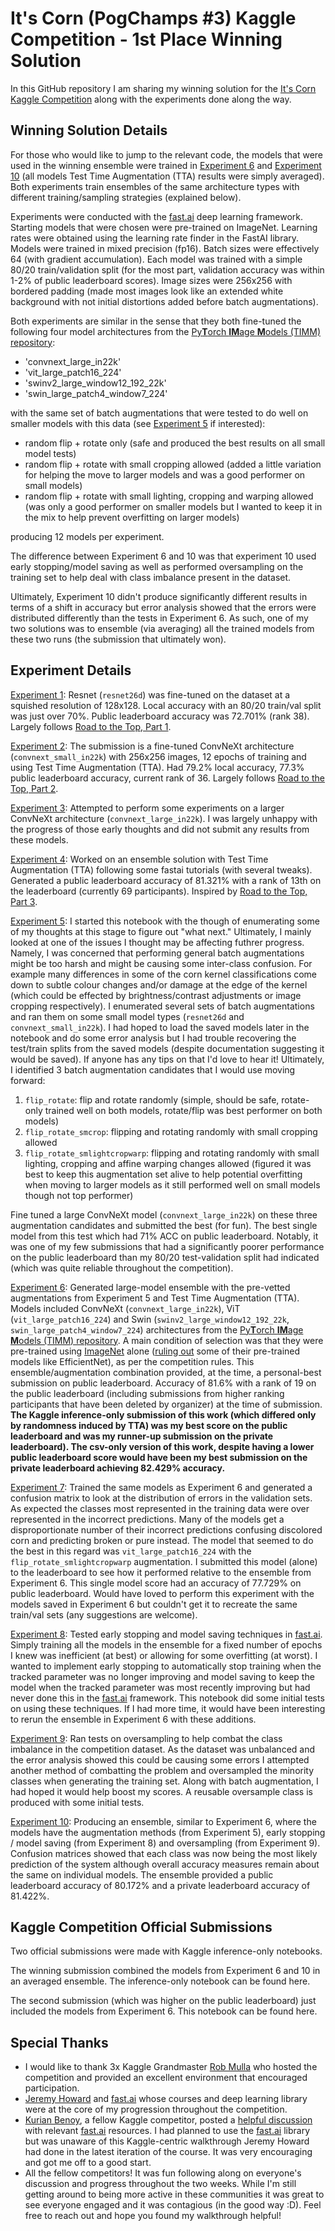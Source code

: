 # It's Corn (PogChamps \#3) Kaggle Competition - 1st Place Winning Solution

In this GitHub repository I am sharing my winning solution for the [It's Corn Kaggle Competition](https://www.kaggle.com/competitions/kaggle-pog-series-s01e03) along with the experiments done along the way.

## Winning Solution Details

For those who would like to jump to the relevant code, the models that were used in the winning ensemble were trained in [Experiment 6](6_-_large_model_ensemble_with_tested_augmentations.ipynb) and [Experiment 10](10_-_early_stopping_oversampling_ensemble.ipynb) (all models Test Time Augmentation (TTA) results were simply averaged).  Both experiments train ensembles of the same architecture types with different training/sampling strategies (explained below).

Experiments were conducted with the [fast.ai](https://www.fast.ai/) deep learning framework.  Starting models that were chosen were pre-trained on ImageNet.  Learning rates were obtained using the learning rate finder in the FastAI library.  Models were trained in mixed precision (fp16).  Batch sizes were effectively 64 (with gradient accumulation).  Each model was trained with a simple 80/20 train/validation split (for the most part, validation accuracy was within 1-2% of public leaderboard scores).  Image sizes were 256x256 with bordered padding (made most images look like an extended white background with not initial distortions added before batch augmentations).

Both experiments are similar in the sense that they both fine-tuned the following four model architectures from the [Py**T**orch **IM**age **M**odels (TIMM) repository](https://github.com/rwightman/pytorch-image-models):

- 'convnext_large_in22k'
- 'vit_large_patch16_224'
- 'swinv2_large_window12_192_22k'
- 'swin_large_patch4_window7_224'

with the same set of batch augmentations that were tested to do well on smaller models with this data (see [Experiment 5](5_-_identify_performance_tweaks.ipynb) if interested):

- random flip + rotate only (safe and produced the best results on all small model tests)
- random flip + rotate with small cropping allowed (added a little variation for helping the move to larger models and was a good performer on small models)
- random flip + rotate with small lighting, cropping and warping allowed (was only a good performer on smaller models but I wanted to keep it in the mix to help prevent overfitting on larger models)

producing 12 models per experiment.

The difference between Experiment 6 and 10 was that experiment 10 used early stopping/model saving as well as performed oversampling on the training set to help deal with class imbalance present in the dataset.

Ultimately, Experiment 10 didn't produce significantly different results in terms of a shift in accuracy but error analysis showed that the errors were distributed differently than the tests in Experiment 6.  As such, one of my two solutions was to ensemble (via averaging) all the trained models from these two runs (the submission that ultimately won).

## Experiment Details

[Experiment 1](1_-_initial_experiments.ipynb): Resnet (`resnet26d`) was fine-tuned on the dataset at a squished resolution of 128x128. Local accuracy with an 80/20 train/val split was just over 70%. Public leaderboard accuracy was 72.701% (rank 38).  Largely follows [Road to the Top, Part 1](https://www.kaggle.com/code/jhoward/first-steps-road-to-the-top-part-1).

[Experiment 2](2_-_small_models.ipynb): The submission is a fine-tuned ConvNeXt architecture (`convnext_small_in22k`) with 256x256 images, 12 epochs of training and using Test Time Augmentation (TTA). Had 79.2% local accuracy, 77.3% public leaderboard accuracy, current rank of 36.  Largely follows [Road to the Top, Part 2](https://www.kaggle.com/code/jhoward/small-models-road-to-the-top-part-2).

[Experiment 3](3_-_its_corn_-_failed_experiment_large_model.ipynb): Attempted to perform some experiments on a larger ConvNeXt architecture (`convnext_large_in22k`).  I was largely unhappy with the progress of those early thoughts and did not submit any results from these models.

[Experiment 4](4_-_fastai_ensemble.ipynb): Worked on an ensemble solution with Test Time Augmentation (TTA) following some fastai tutorials (with several tweaks). Generated a public leaderboard accuracy of 81.321% with a rank of 13th on the leaderboard (currently 69 participants).  Inspired by [Road to the Top, Part 3](https://www.kaggle.com/code/jhoward/scaling-up-road-to-the-top-part-3).

[Experiment 5](5_-_identify_performance_tweaks.ipynb): I started this notebook with the though of enumerating some of my thoughts at this stage to figure out "what next."  Ultimately, I mainly looked at one of the issues I thought may be affecting futhrer progress.  Namely, I was concerned that performing general batch augmentations might be too harsh and might be causing some inter-class confusion.  For example many differences in some of the corn kernel classifications come down to subtle colour changes and/or damage at the edge of the kernel (which could be effected by brightness/contrast adjustments or image cropping respectively).  I enumerated several sets of batch augmentations and ran them on some small model types (`resnet26d` and `convnext_small_in22k`).  I had hoped to load the saved models later in the notebook and do some error analysis but I had trouble recovering the test/train splits from the saved models (despite documentation suggesting it would be saved).  If anyone has any tips on that I'd love to hear it!  Ultimately, I identified 3 batch augmentation candidates that I would use moving forward:
  1. `flip_rotate`: flip and rotate randomly (simple, should be safe, rotate-only trained well on both models, rotate/flip was best performer on both models)
  1. `flip_rotate_smcrop`: flipping and rotating randomly with small cropping allowed
  1. `flip_rotate_smlightcropwarp`: flipping and rotating randomly with small lighting, cropping and affine warping changes allowed (figured it was best to keep this augmentation set alive to help potential overfitting when moving to larger models as it still performed well on small models though not top performer)

Fine tuned a large ConvNeXt model (`convnext_large_in22k`) on these three augmentation candidates and submitted the best (for fun).  The best single model from this test which had 71% ACC on public leaderboard.  Notably, it was one of my few submissions that had a significantly poorer performance on the public leaderboard than my 80/20 test-validation split had indicated (which was quite reliable throughout the competition).

[Experiment 6](6_-_large_model_ensemble_with_tested_augmentations.ipynb): Generated large-model ensemble with the pre-vetted augmentations from Experiment 5 and Test Time Augmentation (TTA).  Models included ConvNeXt (`convnext_large_in22k`), ViT (`vit_large_patch16_224`) and Swin (`swinv2_large_window12_192_22k`, `swin_large_patch4_window7_224`) architectures from the [Py**T**orch **IM**age **M**odels (TIMM) repository](https://github.com/rwightman/pytorch-image-models).  A main condition of selection was that they were pre-trained using [ImageNet](https://image-net.org/download) alone ([ruling out](https://github.com/rwightman/pytorch-image-models#pretrained-on-more-than-imagenet) some of their pre-trained models like EfficientNet), as per the competition rules.  This ensemble/augmentation combination provided, at the time, a personal-best submission on public leaderboard.  Accuracy of 81.6% with a rank of 19 on the public leaderboard (including submissions from higher ranking participants that have been deleted by organizer) at the time of submission. **The Kaggle inference-only submission of this work (which differed only by randomness induced by TTA) was my best score on the public leaderboard and was my runner-up submission on the private leaderboard).  The csv-only version of this work, despite having a lower public leaderboard score would have been my best submission on the private leaderboard achieving 82.429% accuracy.**

[Experiment 7](https://github.com/aspeers/pogchamps3/blob/main/7_-_simple_model_error_analysis.ipynb): Trained the same models as Experiment 6 and generated a confusion matrix to look at the distribution of errors in the validation sets.  As expected the classes most represented in the training data were over represented in the incorrect predictions. Many of the models get a disproportionate number of their incorrect predictions confusing discolored corn and predicting broken or pure instead. The model that seemed to do the best in this regard was `vit_large_patch16_224` with the   `flip_rotate_smlightcropwarp` augmentation.  I submitted this model (alone) to the leaderboard to see how it performed relative to the ensemble from Experiment 6.  This single model score had an accuracy of 77.729% on public leaderboard.  Would have loved to perform this experiment with the models saved in Experiment 6 but couldn't get it to recreate the same train/val sets (any suggestions are welcome).

[Experiment 8](8_-_testing_early_stopping_and_model_saving.ipynb):  Tested early stopping and model saving techniques in [fast.ai](https://www.fast.ai/).  Simply training all the models in the ensemble for a fixed number of epochs I knew was inefficient (at best) or allowing for some overfitting (at worst).  I wanted to implement early stopping to automatically stop training when the tracked parameter was no longer improving and model saving to keep the model when the tracked parameter was most recently improving but had never done this in the [fast.ai](https://www.fast.ai/) framework.  This notebook did some initial tests on using these techniques.  If I had more time, it would have been interesting to rerun the ensemble in Experiment 6 with these additions.

[Experiment 9](https://github.com/aspeers/pogchamps3/blob/main/9_-_oversampling_tests.ipynb): Ran tests on oversampling to help combat the class imbalance in the competition dataset.  As the dataset was unbalanced and the error analysis showed this could be causing some errors I attempted another method of combatting the problem and oversampled the minority classes when generating the training set.  Along with batch augmentation, I had hoped it would help boost my scores.  A reusable oversample class is produced with some initial tests.

[Experiment 10](10_-_early_stopping_oversampling_ensemble.ipynb): Producing an ensemble, similar to Experiment 6, where the models have the augmentation methods (from Experiment 5), early stopping / model saving (from Experiment 8) and oversampling (from Experiment 9). Confusion matrices showed that each class was now being the most likely prediction of the system although overall accuracy measures remain about the same on individual models. The ensemble provided a public leaderboard accuracy of 80.172% and a private leaderboard accuracy of 81.422%.

## Kaggle Competition Official Submissions
Two official submissions were made with Kaggle inference-only notebooks.

The winning submission combined the models from Experiment 6 and 10 in an averaged ensemble.  The inference-only notebook can be found here.

The second submission (which was higher on the public leaderboard) just included the models from Experiment 6.  This notebook can be found here.

## Special Thanks
- I would like to thank 3x Kaggle Grandmaster [Rob Mulla](https://www.kaggle.com/robikscube) who hosted the competition and provided an excellent environment that encouraged participation.
- [Jeremy Howard](https://www.kaggle.com/jhoward) and [fast.ai](https://www.fast.ai/) whose courses and deep learning library were at the core of my progression throughout the competition.
- [Kurian Benoy](https://www.kaggle.com/kurianbenoy), a fellow Kaggle competitor, posted a [helpful discussion](https://www.kaggle.com/competitions/kaggle-pog-series-s01e03/discussion/353963) with relevant [fast.ai](https://www.fast.ai/) resources.  I had planned to use the [fast.ai](https://www.fast.ai/) library but was unaware of this Kaggle-centric walkthrough Jeremy Howard had done in the latest iteration of the course.  It was very encouraging and got me off to a good start.
- All the fellow competitors!  It was fun following along on everyone's discussion and progress throughout the two weeks.  While I'm still getting around to being more active in these communities it was great to see everyone engaged and it was contagious (in the good way :D).  Feel free to reach out and hope you found my walkthrough helpful!
